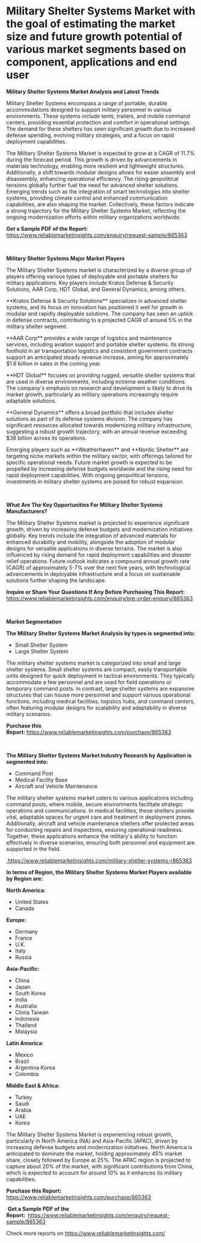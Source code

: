 <p><h1>Military Shelter Systems Market with the goal of estimating the market size and future growth potential of various market segments based on component, applications and end user</h1></p><p><strong>Military Shelter Systems Market Analysis and Latest Trends</strong></p>
<p><p>Military Shelter Systems encompass a range of portable, durable accommodations designed to support military personnel in various environments. These systems include tents, trailers, and mobile command centers, providing essential protection and comfort in operational settings. The demand for these shelters has seen significant growth due to increased defense spending, evolving military strategies, and a focus on rapid deployment capabilities.</p><p>The Military Shelter Systems Market is expected to grow at a CAGR of 11.7% during the forecast period. This growth is driven by advancements in materials technology, enabling more resilient and lightweight structures. Additionally, a shift towards modular designs allows for easier assembly and disassembly, enhancing operational efficiency. The rising geopolitical tensions globally further fuel the need for advanced shelter solutions. Emerging trends such as the integration of smart technologies into shelter systems, providing climate control and enhanced communication capabilities, are also shaping the market. Collectively, these factors indicate a strong trajectory for the Military Shelter Systems Market, reflecting the ongoing modernization efforts within military organizations worldwide.</p></p>
<p><strong>Get a Sample PDF of the Report:&nbsp;</strong> <a href="https://www.reliablemarketinsights.com/enquiry/request-sample/865363?utm_campaign=3258&utm_medium=2&utm_source=Github&utm_content=ia&utm_term=10042025&utm_id=military-shelter-systems">https://www.reliablemarketinsights.com/enquiry/request-sample/865363</a></p>
<p>&nbsp;</p>
<p><strong>Military Shelter Systems Major Market Players</strong></p>
<p><p>The Military Shelter Systems market is characterized by a diverse group of players offering various types of deployable and portable shelters for military applications. Key players include Kratos Defense & Security Solutions, AAR Corp, HDT Global, and General Dynamics, among others.</p><p>**Kratos Defense & Security Solutions** specializes in advanced shelter systems, and its focus on innovation has positioned it well for growth in modular and rapidly deployable solutions. The company has seen an uptick in defense contracts, contributing to a projected CAGR of around 5% in the military shelter segment.</p><p>**AAR Corp** provides a wide range of logistics and maintenance services, including aviation support and portable shelter systems. Its strong foothold in air transportation logistics and consistent government contracts support an anticipated steady revenue increase, aiming for approximately $1.6 billion in sales in the coming year.</p><p>**HDT Global** focuses on providing rugged, versatile shelter systems that are used in diverse environments, including extreme weather conditions. The company's emphasis on research and development is likely to drive its market growth, particularly as military operations increasingly require adaptable solutions.</p><p>**General Dynamics** offers a broad portfolio that includes shelter solutions as part of its defense systems division. The company has significant resources allocated towards modernizing military infrastructure, suggesting a robust growth trajectory, with an annual revenue exceeding $38 billion across its operations.</p><p>Emerging players such as **Weatherhaven** and **Nordic Shelter** are targeting niche markets within the military sector, with offerings tailored for specific operational needs. Future market growth is expected to be propelled by increasing defense budgets worldwide and the rising need for rapid deployment capabilities. With ongoing geopolitical tensions, investments in military shelter systems are poised for robust expansion.</p></p>
<p>&nbsp;</p>
<p><strong>What Are The Key Opportunities For Military Shelter Systems Manufacturers?</strong></p>
<p><p>The Military Shelter Systems market is projected to experience significant growth, driven by increasing defense budgets and modernization initiatives globally. Key trends include the integration of advanced materials for enhanced durability and mobility, alongside the adoption of modular designs for versatile applications in diverse terrains. The market is also influenced by rising demand for rapid deployment capabilities and disaster relief operations. Future outlook indicates a compound annual growth rate (CAGR) of approximately 5-7% over the next five years, with technological advancements in deployable infrastructure and a focus on sustainable solutions further shaping the landscape.</p></p>
<p><strong>Inquire or Share Your Questions If Any Before Purchasing This Report:</strong> <a href="https://www.reliablemarketinsights.com/enquiry/pre-order-enquiry/865363?utm_campaign=3258&utm_medium=2&utm_source=Github&utm_content=ia&utm_term=10042025&utm_id=military-shelter-systems">https://www.reliablemarketinsights.com/enquiry/pre-order-enquiry/865363</a></p>
<p>&nbsp;</p>
<p><strong>Market Segmentation</strong></p>
<p><strong>The Military Shelter Systems Market Analysis by types is segmented into:</strong></p>
<p><ul><li>Small Shelter System</li><li>Large Shelter System</li></ul></p>
<p><p>The military shelter systems market is categorized into small and large shelter systems. Small shelter systems are compact, easily transportable units designed for quick deployment in tactical environments. They typically accommodate a few personnel and are used for field operations or temporary command posts. In contrast, large shelter systems are expansive structures that can house more personnel and support various operational functions, including medical facilities, logistics hubs, and command centers, often featuring modular designs for scalability and adaptability in diverse military scenarios.</p></p>
<p><strong>Purchase this Report:&nbsp;</strong><a href="https://www.reliablemarketinsights.com/purchase/865363?utm_campaign=3258&utm_medium=2&utm_source=Github&utm_content=ia&utm_term=10042025&utm_id=military-shelter-systems">https://www.reliablemarketinsights.com/purchase/865363</a></p>
<p>&nbsp;</p>
<p><strong>The Military Shelter Systems Market Industry Research by Application is segmented into:</strong></p>
<p><ul><li>Command Post</li><li>Medical Facility Base</li><li>Aircraft and Vehicle Maintenance</li></ul></p>
<p><p>The military shelter systems market caters to various applications including command posts, where mobile, secure environments facilitate strategic operations and communications. In medical facilities, these shelters provide vital, adaptable spaces for urgent care and treatment in deployment zones. Additionally, aircraft and vehicle maintenance shelters offer protected areas for conducting repairs and inspections, ensuring operational readiness. Together, these applications enhance the military's ability to function effectively in diverse scenarios, ensuring both personnel and equipment are supported in the field.</p></p>
<p><a href="https://www.reliablemarketinsights.com/military-shelter-systems-r865363?utm_campaign=3258&utm_medium=2&utm_source=Github&utm_content=ia&utm_term=10042025&utm_id=military-shelter-systems">&nbsp;https://www.reliablemarketinsights.com/military-shelter-systems-r865363</a></p>
<p><strong>In terms of Region, the Military Shelter Systems Market Players available by Region are:</strong></p>
<p>
    <p> <strong> North America: </strong>
        <ul>
            <li>United States</li>
            <li>Canada</li>
        </ul>
        </p> 
    <p> <strong> Europe: </strong>
        <ul>
            <li>Germany</li>
            <li>France</li>
            <li>U.K.</li>
            <li>Italy</li>
            <li>Russia</li>
        </ul>
        </p> 
    <p> <strong> Asia-Pacific: </strong>
        <ul>
            <li>China</li>
            <li>Japan</li>
            <li>South Korea</li>
            <li>India</li>
            <li>Australia</li>
            <li>China Taiwan</li>
            <li>Indonesia</li>
            <li>Thailand</li>
            <li>Malaysia</li>
        </ul>
        </p> 
    <p> <strong> Latin America: </strong>
        <ul>
            <li>Mexico</li>
            <li>Brazil</li>
            <li>Argentina Korea</li>
            <li>Colombia</li>
        </ul>
        </p> 
    <p> <strong> Middle East & Africa: </strong>
        <ul>
            <li>Turkey</li>
            <li>Saudi</li>
            <li>Arabia</li>
            <li>UAE</li>
            <li>Korea</li>
        </ul>
    </p>
    </p>
<p><p>The Military Shelter Systems Market is experiencing robust growth, particularly in North America (NA) and Asia-Pacific (APAC), driven by increasing defense budgets and modernization initiatives. North America is anticipated to dominate the market, holding approximately 45% market share, closely followed by Europe at 25%. The APAC region is projected to capture about 20% of the market, with significant contributions from China, which is expected to account for around 10% as it enhances its military capabilities.</p></p>
<p><strong>Purchase this Report: </strong><a href="https://www.reliablemarketinsights.com/purchase/865363?utm_campaign=3258&utm_medium=2&utm_source=Github&utm_content=ia&utm_term=10042025&utm_id=military-shelter-systems">https://www.reliablemarketinsights.com/purchase/865363</a></p>
<p>&nbsp;<strong>Get a Sample PDF of the Report:&nbsp;&nbsp;</strong><a href="https://www.reliablemarketinsights.com/enquiry/request-sample/865363?utm_campaign=3258&utm_medium=2&utm_source=Github&utm_content=ia&utm_term=10042025&utm_id=military-shelter-systems">https://www.reliablemarketinsights.com/enquiry/request-sample/865363</a></p>
<p><strong></strong></p>
<p>Check more reports on <a href="https://www.reliablemarketinsights.com/?utm_campaign=3258&utm_medium=2&utm_source=Github&utm_content=ia&utm_term=10042025&utm_id=military-shelter-systems">https://www.reliablemarketinsights.com/</a></p>